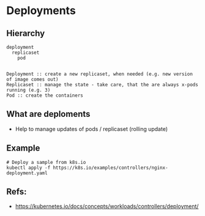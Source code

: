 # Deployments 

## Hierarchy 

```
deployment 
  replicaset 
    pod 


Deployment :: create a new replicaset, when needed (e.g. new version of image comes out) 
Replicaset :: manage the state - take care, that the are always x-pods running (e.g. 3) 
Pod :: create the containers 

```


## What are deploments 

  * Help to manage updates of pods / replicaset (rolling update) 


## Example 

```
# Deploy a sample from k8s.io 
kubectl apply -f https://k8s.io/examples/controllers/nginx-deployment.yaml

```

## Refs:

  * https://kubernetes.io/docs/concepts/workloads/controllers/deployment/
